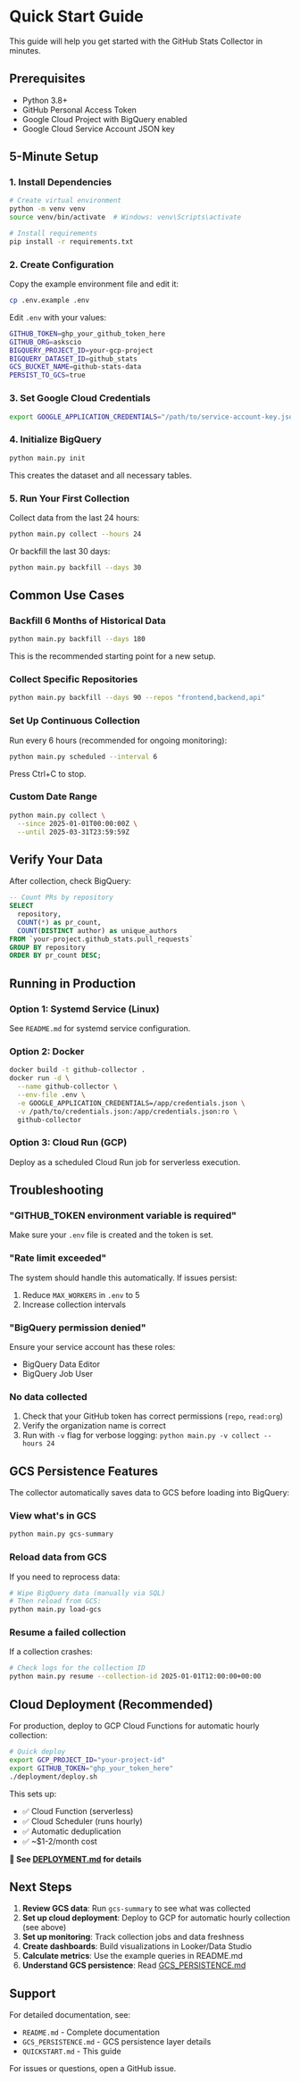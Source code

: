 # Quick Start Guide

This guide will help you get started with the GitHub Stats Collector in minutes.

## Prerequisites

- Python 3.8+
- GitHub Personal Access Token
- Google Cloud Project with BigQuery enabled
- Google Cloud Service Account JSON key

## 5-Minute Setup

### 1. Install Dependencies

```bash
# Create virtual environment
python -m venv venv
source venv/bin/activate  # Windows: venv\Scripts\activate

# Install requirements
pip install -r requirements.txt
```

### 2. Create Configuration

Copy the example environment file and edit it:

```bash
cp .env.example .env
```

Edit `.env` with your values:

```bash
GITHUB_TOKEN=ghp_your_github_token_here
GITHUB_ORG=askscio
BIGQUERY_PROJECT_ID=your-gcp-project
BIGQUERY_DATASET_ID=github_stats
GCS_BUCKET_NAME=github-stats-data
PERSIST_TO_GCS=true
```

### 3. Set Google Cloud Credentials

```bash
export GOOGLE_APPLICATION_CREDENTIALS="/path/to/service-account-key.json"
```

### 4. Initialize BigQuery

```bash
python main.py init
```

This creates the dataset and all necessary tables.

### 5. Run Your First Collection

Collect data from the last 24 hours:

```bash
python main.py collect --hours 24
```

Or backfill the last 30 days:

```bash
python main.py backfill --days 30
```

## Common Use Cases

### Backfill 6 Months of Historical Data

```bash
python main.py backfill --days 180
```

This is the recommended starting point for a new setup.

### Collect Specific Repositories

```bash
python main.py backfill --days 90 --repos "frontend,backend,api"
```

### Set Up Continuous Collection

Run every 6 hours (recommended for ongoing monitoring):

```bash
python main.py scheduled --interval 6
```

Press Ctrl+C to stop.

### Custom Date Range

```bash
python main.py collect \
  --since 2025-01-01T00:00:00Z \
  --until 2025-03-31T23:59:59Z
```

## Verify Your Data

After collection, check BigQuery:

```sql
-- Count PRs by repository
SELECT 
  repository,
  COUNT(*) as pr_count,
  COUNT(DISTINCT author) as unique_authors
FROM `your-project.github_stats.pull_requests`
GROUP BY repository
ORDER BY pr_count DESC;
```

## Running in Production

### Option 1: Systemd Service (Linux)

See `README.md` for systemd service configuration.

### Option 2: Docker

```bash
docker build -t github-collector .
docker run -d \
  --name github-collector \
  --env-file .env \
  -e GOOGLE_APPLICATION_CREDENTIALS=/app/credentials.json \
  -v /path/to/credentials.json:/app/credentials.json:ro \
  github-collector
```

### Option 3: Cloud Run (GCP)

Deploy as a scheduled Cloud Run job for serverless execution.

## Troubleshooting

### "GITHUB_TOKEN environment variable is required"

Make sure your `.env` file is created and the token is set.

### "Rate limit exceeded"

The system should handle this automatically. If issues persist:
1. Reduce `MAX_WORKERS` in `.env` to 5
2. Increase collection intervals

### "BigQuery permission denied"

Ensure your service account has these roles:
- BigQuery Data Editor
- BigQuery Job User

### No data collected

1. Check that your GitHub token has correct permissions (`repo`, `read:org`)
2. Verify the organization name is correct
3. Run with `-v` flag for verbose logging: `python main.py -v collect --hours 24`

## GCS Persistence Features

The collector automatically saves data to GCS before loading into BigQuery:

### View what's in GCS

```bash
python main.py gcs-summary
```

### Reload data from GCS

If you need to reprocess data:

```bash
# Wipe BigQuery data (manually via SQL)
# Then reload from GCS:
python main.py load-gcs
```

### Resume a failed collection

If a collection crashes:

```bash
# Check logs for the collection ID
python main.py resume --collection-id 2025-01-01T12:00:00+00:00
```

## Cloud Deployment (Recommended)

For production, deploy to GCP Cloud Functions for automatic hourly collection:

```bash
# Quick deploy
export GCP_PROJECT_ID="your-project-id"
export GITHUB_TOKEN="ghp_your_token_here"
./deployment/deploy.sh
```

This sets up:
- ✅ Cloud Function (serverless)
- ✅ Cloud Scheduler (runs hourly)
- ✅ Automatic deduplication
- ✅ ~$1-2/month cost

**📖 See [DEPLOYMENT.md](DEPLOYMENT.md) for details**

## Next Steps

1. **Review GCS data**: Run `gcs-summary` to see what was collected
2. **Set up cloud deployment**: Deploy to GCP for automatic hourly collection (see above)
3. **Set up monitoring**: Track collection jobs and data freshness
4. **Create dashboards**: Build visualizations in Looker/Data Studio
5. **Calculate metrics**: Use the example queries in README.md
6. **Understand GCS persistence**: Read [GCS_PERSISTENCE.md](GCS_PERSISTENCE.md)

## Support

For detailed documentation, see:
- `README.md` - Complete documentation
- `GCS_PERSISTENCE.md` - GCS persistence layer details
- `QUICKSTART.md` - This guide

For issues or questions, open a GitHub issue.
